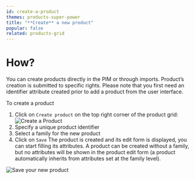 ```yaml
---
id: create-a-product
themes: products-super-power
title: "**Create** a new product"
popular: false
related: products-grid
---
```


# How?

You can create products directly in the PIM or through imports. Product’s creation is submitted to specific rights. Please note that you first need an identifier attribute created prior to add a product from the user interface.

To create a product
1.  Click on `Create product` on the top right corner of the product grid:
    ![Create a Product](../img/Products_views.png)
1.  Specify a unique product identifier
1.  Select a family for the new product
1.  Click on `Save`
    The product is created and its edit form is displayed, you can start filling its attributes. A product can be created without a family, but no attributes will be shown in the product edit form (a product automatically inherits from attributes set at the family level).

![Save your new product](../img/Products_CreateProduct1.png)
